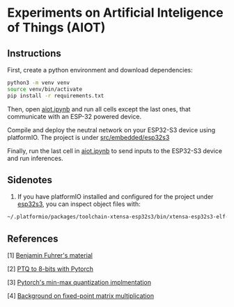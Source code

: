 # Experiments on Artificial Inteligence of Things (AIOT)

## Instructions

First, create a python environment and download dependencies:

```bash
python3 -m venv venv
source venv/bin/activate
pip install -r requirements.txt
```

Then, open [aiot.ipynb](aiot.ipynb) and run all cells except the last ones, that communicate with an ESP-32 powered device.

Compile and deploy the neutral network on your ESP32-S3 device using platformIO.
The project is under [src/embedded/esp32s3](src/embedded/esp32s3)

Finally, run the last cell in [aiot.ipynb](aiot.ipynb) to send inputs to the ESP32-S3 device and run inferences.

## Sidenotes

1. If you have platformIO installed and configured for the project under [esp32s3](src/embedded/esp32s3), you can inspect object files with:

```bash
~/.platformio/packages/toolchain-xtensa-esp32s3/bin/xtensa-esp32s3-elf-objdump -d src/embedded/esp32s3/.pio/build/nodemcu-32s2/src/main.cpp.o
```

## References

[1] [Benjamin Fuhrer's material](https://github.com/benja263/Integer-Only-Inference-for-Deep-Learning-in-Native-C)

[2] [PTQ to 8-bits with Pytorch](https://karanbirchahal.medium.com/how-to-quantise-an-mnist-network-to-8-bits-in-pytorch-no-retraining-required-from-scratch-39f634ac8459)

[3] [Pytorch's min-max quantization implmentation](https://github.com/pytorch/pytorch/blob/d542aab5c1bc544f9dc0eb5632bfe4432223d890/test/fx/quantization.py)

[4] [Background on fixed-point matrix multiplication](https://github.com/google/gemmlowp/blob/master/doc/quantization.md#implementation-of-quantized-matrix-multiplication)
